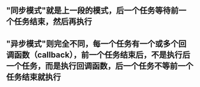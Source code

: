 ## "同步模式"就是上一段的模式，后一个任务等待前一个任务结束，然后再执行
## "异步模式"则完全不同，每一个任务有一个或多个回调函数（callback），前一个任务结束后，不是执行后一个任务，而是执行回调函数，后一个任务不等前一个任务结束就执行
